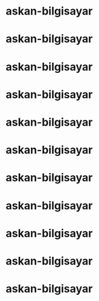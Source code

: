 # askan-bilgisayar
# askan-bilgisayar
# askan-bilgisayar
# askan-bilgisayar
# askan-bilgisayar
# askan-bilgisayar
# askan-bilgisayar
# askan-bilgisayar
# askan-bilgisayar
# askan-bilgisayar
# askan-bilgisayar
